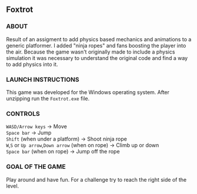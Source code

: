 ## Foxtrot

### ABOUT
Result of an assigment to add physics based mechanics and animations to a generic platformer. I added "ninja ropes" and fans boosting the player into the air. Because the game wasn't originally made to include a physics simulation it was necessary to understand the original code and find a way to add physics into it.

### LAUNCH INSTRUCTIONS
This game was developed for the Windows operating system. After unzipping run the `Foxtrot.exe` file.

### CONTROLS
`WASD/Arrow keys` -> Move\
`Space bar` -> Jump\
`Shift` (when under a platform) -> Shoot ninja rope\
`W`,`S` or `Up arrow`,`Down arrow` (when on rope) -> Climb up or down\
`Space bar` (when on rope) -> Jump off the rope

### GOAL OF THE GAME
Play around and have fun. For a challenge try to reach the right side of the level.

